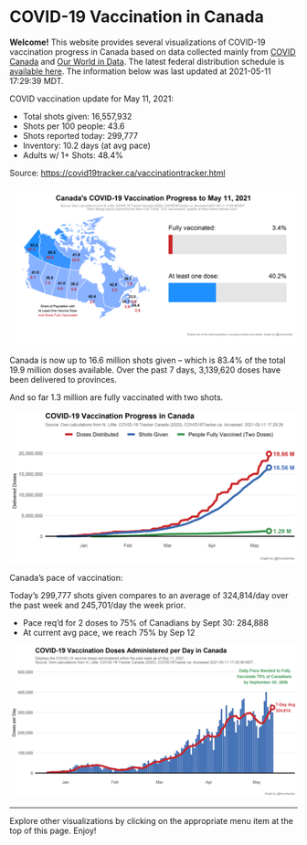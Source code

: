 COVID-19 Vaccination in Canada
==============================

**Welcome!** This website provides several visualizations of COVID-19
vaccination progress in Canada based on data collected mainly from
[COVID Canada](https://covid19tracker.ca/vaccinationtracker.html) and
[Our World in Data](https://ourworldindata.org/covid-vaccinations). The
latest federal distribution schedule is [available
here](https://www.canada.ca/en/public-health/services/diseases/2019-novel-coronavirus-infection/prevention-risks/covid-19-vaccine-treatment/vaccine-rollout.html).
The information below was last updated at 2021-05-11 17:29:39 MDT.

COVID vaccination update for May 11, 2021:

-   Total shots given: 16,557,932
-   Shots per 100 people: 43.6
-   Shots reported today: 299,777
-   Inventory: 10.2 days (at avg pace)
-   Adults w/ 1+ Shots: 48.4%

Source:
<a href="https://covid19tracker.ca/vaccinationtracker.html" class="uri">https://covid19tracker.ca/vaccinationtracker.html</a>

![](Plots/plot_main.png)

Canada is now up to 16.6 million shots given – which is 83.4% of the
total 19.9 million doses available. Over the past 7 days, 3,139,620
doses have been delivered to provinces.

And so far 1.3 million are fully vaccinated with two shots.

![](Plots/plot_total.png)

Canada’s pace of vaccination:

Today’s 299,777 shots given compares to an average of 324,814/day over
the past week and 245,701/day the week prior.

-   Pace req’d for 2 doses to 75% of Canadians by Sept 30: 284,888
-   At current avg pace, we reach 75% by Sep 12

![](Plots/pace_national.png)

------------------------------------------------------------------------

Explore other visualizations by clicking on the appropriate menu item at
the top of this page. Enjoy!
